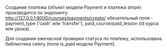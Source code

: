 Создание платежа (объект модели Payment и платежа stripe) производится по эндпоинту:
 http://127.0.0.1:8000/courses/payments/create/
обязательный поля - payment_type ('cash' или 'transfer'), paid_course/paid_lesson (id курса или урока).

Для создания ежечасной проверки статуса по платежу, использована библиотека celery (поле is_paid модели Payment).

